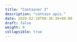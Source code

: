 ```yaml
---
title: "Container 2"
description: "contain apis."
date: 2020-02-28T00:36:39+09:00
draft: false
weight: 9
collapsible: true
---
```



